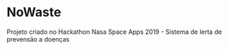 # NoWaste
Projeto criado no Hackathon Nasa Space Apps 2019 - Sistema de lerta de prevensão a doenças
